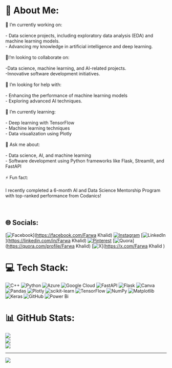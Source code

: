 # 💫 About Me:
🔭 I’m currently working on:<br><br>- Data science projects, including exploratory data analysis (EDA) and machine learning models.<br>- Advancing my knowledge in artificial intelligence and deep learning.<br><br>👯I’m looking to collaborate on:<br><br>-Data science, machine learning, and AI-related projects.<br>-Innovative software development initiatives.<br><br>🤝 I’m looking for help with:<br><br>- Enhancing the performance of machine learning models<br>- Exploring advanced AI techniques.<br><br>🌱 I’m currently learning:<br><br>- Deep learning with TensorFlow<br>- Machine learning techniques<br>- Data visualization using Plotly<br><br>💬 Ask me about:<br><br>- Data science, AI, and machine learning<br>- Software development using Python frameworks like Flask, Streamlit, and FastAPI<br><br>⚡ Fun fact:<br><br>I recently completed a 6-month AI and Data Science Mentorship Program with top-ranked performance from Codanics!<br><br><br>


## 🌐 Socials:
[![Facebook](https://img.shields.io/badge/Facebook-%231877F2.svg?logo=Facebook&logoColor=white)](https://facebook.com/Farwa Khalid) [![Instagram](https://img.shields.io/badge/Instagram-%23E4405F.svg?logo=Instagram&logoColor=white)](https://instagram.com/ifarwa99) [![LinkedIn](https://img.shields.io/badge/LinkedIn-%230077B5.svg?logo=linkedin&logoColor=white)](https://linkedin.com/in/Farwa Khalid) [![Pinterest](https://img.shields.io/badge/Pinterest-%23E60023.svg?logo=Pinterest&logoColor=white)](https://pinterest.com/2005fkhalid) [![Quora](https://img.shields.io/badge/Quora-%23B92B27.svg?logo=Quora&logoColor=white)](https://quora.com/profile/Farwa Khalid) [![X](https://img.shields.io/badge/X-black.svg?logo=X&logoColor=white)](https://x.com/Farwa Khalid ) 

# 💻 Tech Stack:
![C++](https://img.shields.io/badge/c++-%2300599C.svg?style=for-the-badge&logo=c%2B%2B&logoColor=white) ![Python](https://img.shields.io/badge/python-3670A0?style=for-the-badge&logo=python&logoColor=ffdd54) ![Azure](https://img.shields.io/badge/azure-%230072C6.svg?style=for-the-badge&logo=microsoftazure&logoColor=white) ![Google Cloud](https://img.shields.io/badge/GoogleCloud-%234285F4.svg?style=for-the-badge&logo=google-cloud&logoColor=white) ![FastAPI](https://img.shields.io/badge/FastAPI-005571?style=for-the-badge&logo=fastapi) ![Flask](https://img.shields.io/badge/flask-%23000.svg?style=for-the-badge&logo=flask&logoColor=white) ![Canva](https://img.shields.io/badge/Canva-%2300C4CC.svg?style=for-the-badge&logo=Canva&logoColor=white) ![Pandas](https://img.shields.io/badge/pandas-%23150458.svg?style=for-the-badge&logo=pandas&logoColor=white) ![Plotly](https://img.shields.io/badge/Plotly-%233F4F75.svg?style=for-the-badge&logo=plotly&logoColor=white) ![scikit-learn](https://img.shields.io/badge/scikit--learn-%23F7931E.svg?style=for-the-badge&logo=scikit-learn&logoColor=white) ![TensorFlow](https://img.shields.io/badge/TensorFlow-%23FF6F00.svg?style=for-the-badge&logo=TensorFlow&logoColor=white) ![NumPy](https://img.shields.io/badge/numpy-%23013243.svg?style=for-the-badge&logo=numpy&logoColor=white) ![Matplotlib](https://img.shields.io/badge/Matplotlib-%23ffffff.svg?style=for-the-badge&logo=Matplotlib&logoColor=black) ![Keras](https://img.shields.io/badge/Keras-%23D00000.svg?style=for-the-badge&logo=Keras&logoColor=white) ![GitHub](https://img.shields.io/badge/github-%23121011.svg?style=for-the-badge&logo=github&logoColor=white) ![Power Bi](https://img.shields.io/badge/power_bi-F2C811?style=for-the-badge&logo=powerbi&logoColor=black)
# 📊 GitHub Stats:
![](https://github-readme-stats.vercel.app/api?username=FarwaK05&theme=merko&hide_border=false&include_all_commits=false&count_private=false)<br/>
![](https://github-readme-streak-stats.herokuapp.com/?user=FarwaK05&theme=merko&hide_border=false)<br/>
![](https://github-readme-stats.vercel.app/api/top-langs/?username=FarwaK05&theme=merko&hide_border=false&include_all_commits=false&count_private=false&layout=compact)

---
[![](https://visitcount.itsvg.in/api?id=FarwaK05&icon=0&color=0)](https://visitcount.itsvg.in)

<!-- Proudly created with GPRM ( https://gprm.itsvg.in ) -->
